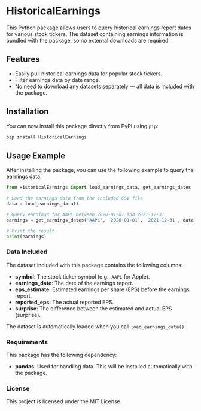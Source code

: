 
# HistoricalEarnings

This Python package allows users to query historical earnings report dates for various stock tickers. The dataset containing earnings information is bundled with the package, so no external downloads are required.

## Features

- Easily pull historical earnings data for popular stock tickers.
- Filter earnings data by date range.
- No need to download any datasets separately — all data is included with the package.

## Installation

You can now install this package directly from PyPI using `pip`:

```bash
pip install HistoricalEarnings
```

## Usage Example

After installing the package, you can use the following example to query the earnings data:

```python
from HistoricalEarnings import load_earnings_data, get_earnings_dates

# Load the earnings data from the included CSV file
data = load_earnings_data()

# Query earnings for AAPL between 2020-01-01 and 2021-12-31
earnings = get_earnings_dates('AAPL', '2020-01-01', '2021-12-31', data)

# Print the result
print(earnings)
```

### Data Included

The dataset included with this package contains the following columns:

- **symbol**: The stock ticker symbol (e.g., `AAPL` for Apple).
- **earnings_date**: The date of the earnings report.
- **eps_estimate**: Estimated earnings per share (EPS) before the earnings report.
- **reported_eps**: The actual reported EPS.
- **surprise**: The difference between the estimated and actual EPS (surprise).

The dataset is automatically loaded when you call `load_earnings_data()`.

### Requirements

This package has the following dependency:
- **pandas**: Used for handling data. This will be installed automatically with the package.

### License

This project is licensed under the MIT License.